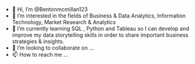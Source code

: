 - 👋 Hi, I’m @Bentonmcmillan123
- 👀 I’m interested in the fields of Business & Data Analytics, Information Technology, Market Research & Analytics 
- 🌱 I’m currently learning SQL , Python and Tableau so I can develop and improve my data storytelling skills in order to share important business strategies & insights. 
- 💞️ I’m looking to collaborate on ...
- 📫 How to reach me ...

<!---
Bentonmcmillan123/Bentonmcmillan123 is a ✨ special ✨ repository because its `README.md` (this file) appears on your GitHub profile.
You can click the Preview link to take a look at your changes.
--->
